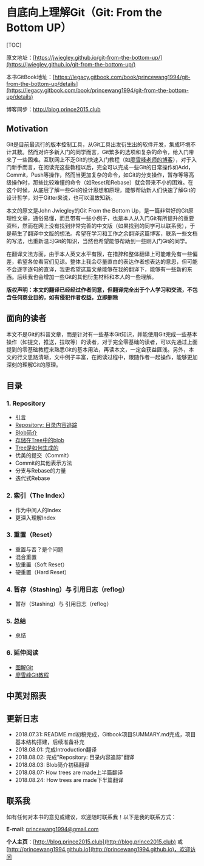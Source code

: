 # 自底向上理解Git（Git: From the Bottom UP）

[TOC]

原文地址：[https://jwiegley.github.io/git-from-the-bottom-up/](https://jwiegley.github.io/git-from-the-bottom-up/)

本书GitBook地址：[https://legacy.gitbook.com/book/princewang1994/git-from-the-bottom-up/details](https://legacy.gitbook.com/book/princewang1994/git-from-the-bottom-up/details)

博客同步：http://blog.prince2015.club

## Motivation

Git是目前最流行的版本控制工具，从Git工具出发衍生出的软件开发，集成环境不计其数。然而对许多新入门的同学而言，Git繁多的选项和复杂的命令，给入门带来了一些困难。互联网上不乏Git的快速入门教程（如[廖雪峰老师的博客](https://www.liaoxuefeng.com/wiki/0013739516305929606dd18361248578c67b8067c8c017b000)），对于入门新手而言，在阅读完这些教程以后，完全可以完成一些Git的日常操作如Add，Commit，Push等操作，然而当更加复杂的命令，如Git的分支操作，暂存等等高级操作时，那些比较难懂的命令（如Reset和Rebase）就会带来不小的困难。在这个时候，从底层了解一些Git的设计思想和原理，能够帮助新人们快速了解Git的设计哲学，对于Gitter来说，也可以温故知新。

本文的原文是John Jwiegley的Git From the Bottom Up，是一篇非常好的Git原理性文章，通俗易懂，而且带有一些小例子，也是本人从入门Git有所提升的重要资料，然而在网上没有找到非常完善的中文版（如果找到的同学可以联系我），于是萌生了翻译中文版的想法。希望在学习和工作之余翻译这篇博客，联系一些文档的写法，也重新温习Git的知识，当然也希望能够帮助到一些刚入门Git的同学。

在翻译文法方面，由于本人英文水平有限，在措辞和整体翻译上可能难免有一些偏差，希望各位看官们见谅。整体上我会尽量直白的表达作者想表达的意思，但可能不会逐字逐句的直译，我更希望这篇文章能够在我的翻译下，能够有一些新的东西。后续我也会增加一些Git的其他衍生材料和本人的一些理解。

**版权声明：本文的翻译已经经过作者同意，但翻译完全出于个人学习和交流，不包含任何商业目的，如有侵犯作者权益，立即删除**

## 面向的读者

本文不是Git的科普文章，而是针对有一些基本Git知识，并能使用Git完成一些基本操作（如提交，推送，拉取等）的读者，对于完全零基础的读者，可以先通过上面提到的零基础教程来熟悉Git的基本用法，再读本文，一定会获益匪浅。另外，本文的行文思路清晰，文中例子丰富，在阅读过程中，跟随作者一起操作，能够更加深刻的理解Git的原理。

## 目录

### 1. Repository

* [引言](/Repository/introduction.md)
* [Repository: 目录内容追踪](/Repository/repository-directory-content-tracking.md)
* [Blob简介](/Repository/introducing-the-blob.md)
* [存储在Tree中的blob](/Repository/blobs-are-stored-in-trees.md)
* [Tree是如何生成的](/Repository/how-trees-are-made.md)
* 优美的提交（Commit）
* Commit的其他表示方法
* 分支与Rebase的力量
* 迭代式Rebase

### 2. 索引（The Index）

* 作为中间人的Index
* 更深入理解Index

### 3. 重置（Reset）

* 重置与否？是个问题
* 混合重置
* 软重置（Soft Reset）
* 硬重置（Hard Reset）

### 4. 暂存（Stashing）与 引用日志（reflog）

* 暂存（Stashing）与 引用日志（reflog）

### 5. 总结

* 总结

### 6. 延伸阅读

- [图解Git](https://marklodato.github.io/visual-git-guide/index-zh-cn.html)
- [廖雪峰Git教程](https://www.liaoxuefeng.com/wiki/0013739516305929606dd18361248578c67b8067c8c017b000)

## 中英对照表



## 更新日志

- 2018.07.31: README.md初稿完成，Gitbook项目SUMMARY.md完成，项目基本结构搭建，后续准备补充
- 2018.08.01: 完成Introduction翻译
- 2018.08.02: 完成"Repository: 目录内容追踪"翻译
- 2018.08.03: Blob简介初稿翻译
- 2018.08.07: How trees are made上半篇翻译
- 2018.08.24: How trees are made下半篇翻译

## 联系我

如有任何对本书的意见或建议，欢迎随时联系我！以下是我的联系方式：

**E-mail**: princewang1994@gmail.com

**个人主页**：[http://blog.prince2015.club](http://blog.prince2015.club) 或 [http://princewang1994.github.io](http://princewang1994.github.io)，欢迎访问

